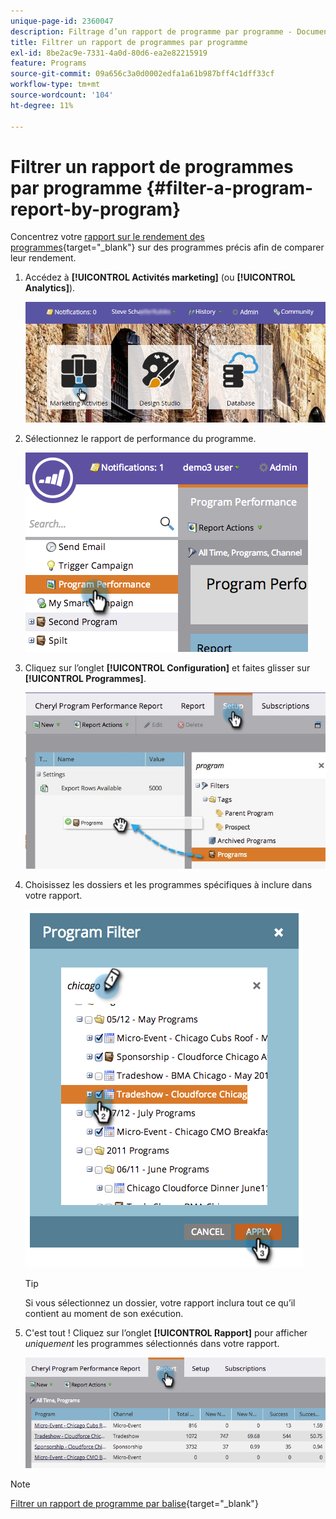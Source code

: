 ```yaml
---
unique-page-id: 2360047
description: Filtrage d’un rapport de programme par programme - Documents Marketo - Documentation du produit
title: Filtrer un rapport de programmes par programme
exl-id: 8be2ac9e-7331-4a0d-80d6-ea2e82215919
feature: Programs
source-git-commit: 09a656c3a0d0002edfa1a61b987bff4c1dff33cf
workflow-type: tm+mt
source-wordcount: '104'
ht-degree: 11%

---
```


# Filtrer un rapport de programmes par programme {#filter-a-program-report-by-program}

Concentrez votre [rapport sur le rendement des programmes](/help/marketo/product-docs/core-marketo-concepts/programs/program-performance-report/create-a-program-performance-report.md){target="_blank"} sur des programmes précis afin de comparer leur rendement.

1. Accédez à **[!UICONTROL Activités marketing]** (ou **[!UICONTROL Analytics]**).

   ![](assets/login-marketing-activities-3.png)

1. Sélectionnez le rapport de performance du programme.

   ![](assets/image2014-9-23-16-3a4-3a4.png)

1. Cliquez sur l’onglet **[!UICONTROL Configuration]** et faites glisser sur **[!UICONTROL Programmes]**.

   ![](assets/prospect3.jpg)

1. Choisissez les dossiers et les programmes spécifiques à inclure dans votre rapport.

   ![](assets/image2014-9-23-16-3a5-3a5.png)

   >[!TIP]
   >
   >Si vous sélectionnez un dossier, votre rapport inclura tout ce qu’il contient au moment de son exécution.

1. C&#39;est tout ! Cliquez sur l’onglet **[!UICONTROL Rapport]** pour afficher _uniquement_ les programmes sélectionnés dans votre rapport.

   ![](assets/image2014-9-23-16-3a5-3a41.png)

>[!NOTE]
>
>[Filtrer un rapport de programme par balise](/help/marketo/product-docs/core-marketo-concepts/programs/program-performance-report/filter-a-program-report-by-tag.md){target="_blank"}
